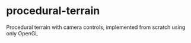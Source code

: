 # procedural-terrain
Procedural terrain with camera controls, implemented from scratch using only OpenGL
